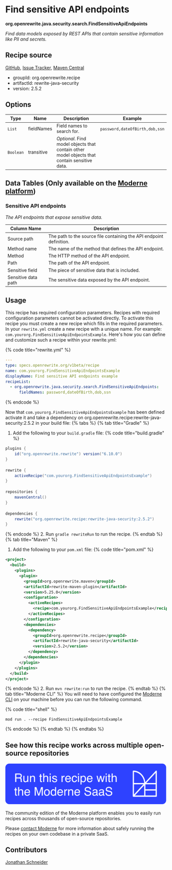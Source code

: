 # Find sensitive API endpoints

**org.openrewrite.java.security.search.FindSensitiveApiEndpoints**

_Find data models exposed by REST APIs that contain sensitive information like PII and secrets._

## Recipe source

[GitHub](https://github.com/openrewrite/rewrite-java-security/blob/main/src/main/java/org/openrewrite/java/security/search/FindSensitiveApiEndpoints.java), [Issue Tracker](https://github.com/openrewrite/rewrite-java-security/issues), [Maven Central](https://central.sonatype.com/artifact/org.openrewrite.recipe/rewrite-java-security/2.5.2/jar)

* groupId: org.openrewrite.recipe
* artifactId: rewrite-java-security
* version: 2.5.2

## Options

| Type | Name | Description | Example |
| -- | -- | -- | -- |
| `List` | fieldNames | Field names to search for. | `password,dateOfBirth,dob,ssn` |
| `Boolean` | transitive | *Optional*. Find model objects that contain other model objects that contain sensitive data. |  |

## Data Tables (Only available on the [Moderne platform](https://app.moderne.io/))

### Sensitive API endpoints

_The API endpoints that expose sensitive data._

| Column Name | Description |
| ----------- | ----------- |
| Source path | The path to the source file containing the API endpoint definition. |
| Method name | The name of the method that defines the API endpoint. |
| Method | The HTTP method of the API endpoint. |
| Path | The path of the API endpoint. |
| Sensitive field | The piece of sensitive data that is included. |
| Sensitive data path | The sensitive data exposed by the API endpoint. |


## Usage

This recipe has required configuration parameters. Recipes with required configuration parameters cannot be activated directly. To activate this recipe you must create a new recipe which fills in the required parameters. In your `rewrite.yml` create a new recipe with a unique name. For example: `com.yourorg.FindSensitiveApiEndpointsExample`.
Here's how you can define and customize such a recipe within your rewrite.yml:

{% code title="rewrite.yml" %}
```yaml
---
type: specs.openrewrite.org/v1beta/recipe
name: com.yourorg.FindSensitiveApiEndpointsExample
displayName: Find sensitive API endpoints example
recipeList:
  - org.openrewrite.java.security.search.FindSensitiveApiEndpoints:
      fieldNames: password,dateOfBirth,dob,ssn
```
{% endcode %}

Now that `com.yourorg.FindSensitiveApiEndpointsExample` has been defined activate it and take a dependency on org.openrewrite.recipe:rewrite-java-security:2.5.2 in your build file:
{% tabs %}
{% tab title="Gradle" %}
1. Add the following to your `build.gradle` file:
{% code title="build.gradle" %}
```groovy
plugins {
    id("org.openrewrite.rewrite") version("6.10.0")
}

rewrite {
    activeRecipe("com.yourorg.FindSensitiveApiEndpointsExample")
}

repositories {
    mavenCentral()
}

dependencies {
    rewrite("org.openrewrite.recipe:rewrite-java-security:2.5.2")
}
```
{% endcode %}
2. Run `gradle rewriteRun` to run the recipe.
{% endtab %}
{% tab title="Maven" %}
1. Add the following to your `pom.xml` file:
{% code title="pom.xml" %}
```xml
<project>
  <build>
    <plugins>
      <plugin>
        <groupId>org.openrewrite.maven</groupId>
        <artifactId>rewrite-maven-plugin</artifactId>
        <version>5.25.0</version>
        <configuration>
          <activeRecipes>
            <recipe>com.yourorg.FindSensitiveApiEndpointsExample</recipe>
          </activeRecipes>
        </configuration>
        <dependencies>
          <dependency>
            <groupId>org.openrewrite.recipe</groupId>
            <artifactId>rewrite-java-security</artifactId>
            <version>2.5.2</version>
          </dependency>
        </dependencies>
      </plugin>
    </plugins>
  </build>
</project>
```
{% endcode %}
2. Run `mvn rewrite:run` to run the recipe.
{% endtab %}
{% tab title="Moderne CLI" %}
You will need to have configured the [Moderne CLI](https://docs.moderne.io/moderne-cli/cli-intro) on your machine before you can run the following command.

{% code title="shell" %}
```shell
mod run . --recipe FindSensitiveApiEndpointsExample
```
{% endcode %}
{% endtab %}
{% endtabs %}

## See how this recipe works across multiple open-source repositories

[![Moderne Link Image](/.gitbook/assets/ModerneRecipeButton.png)](https://app.moderne.io/recipes/org.openrewrite.java.security.search.FindSensitiveApiEndpoints)

The community edition of the Moderne platform enables you to easily run recipes across thousands of open-source repositories.

Please [contact Moderne](https://moderne.io/product) for more information about safely running the recipes on your own codebase in a private SaaS.

## Contributors
[Jonathan Schneider](mailto:jkschneider@gmail.com)

